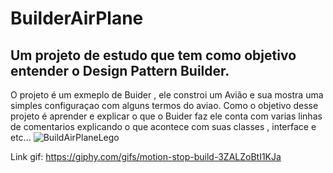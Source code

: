 # BuilderAirPlane
## Um projeto de estudo que tem como objetivo entender o Design Pattern Builder.

O projeto é um exmeplo de Buider , ele constroi um Avião e sua mostra uma simples configuraçao com alguns termos do aviao.
Como o objetivo desse projeto é aprender e explicar o que o Buider faz ele conta com varias linhas de comentarios explicando o que acontece com suas classes , interface e etc...
![BuildAirPlaneLego](https://github.com/ACatarata/BuilderAirPlane/blob/master/BuildAirPlaneLego.gif)

Link gif: https://giphy.com/gifs/motion-stop-build-3ZALZoBtI1KJa

